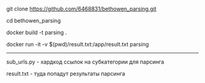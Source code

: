 git clone https://github.com/6468831/bethowen_parsing.git

cd bethowen_parsing

docker build -t parsing .

docker run -it -v $(pwd)/result.txt:/app/result.txt parsing

---------

sub_urls.py - хардкод ссылок на субкатегории для парсинга

result.txt - туда попадут результаты парсинга
